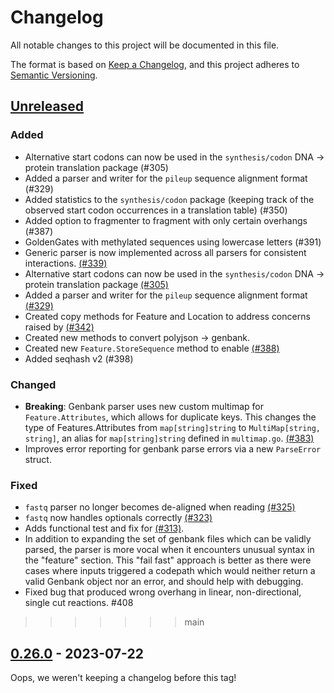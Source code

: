# Changelog

All notable changes to this project will be documented in this file.

The format is based on [Keep a Changelog](https://keepachangelog.com/en/1.0.0/),
and this project adheres to [Semantic Versioning](https://semver.org/spec/v2.0.0.html).

## [Unreleased]

### Added
- Alternative start codons can now be used in the `synthesis/codon` DNA -> protein translation package (#305)
- Added a parser and writer for the `pileup` sequence alignment format (#329)
- Added statistics to the `synthesis/codon` package (keeping track of the observed start codon occurrences in a translation table) (#350)
- Added option to fragmenter to fragment with only certain overhangs (#387)
- GoldenGates with methylated sequences using lowercase letters (#391)
- Generic parser is now implemented across all parsers for consistent interactions. [(#339)](https://github.com/koeng101/dnadesign/issues/339)
- Alternative start codons can now be used in the `synthesis/codon` DNA -> protein translation package [(#305)](https://github.com/koeng101/dnadesign/issues/305)
- Added a parser and writer for the `pileup` sequence alignment format [(#329)](https://github.com/koeng101/dnadesign/issues/329)
- Created copy methods for Feature and Location to address concerns raised by [(#342)](https://github.com/koeng101/dnadesign/issues/342)
- Created new methods to convert polyjson -> genbank.
- Created new `Feature.StoreSequence` method to enable [(#388)](https://github.com/koeng101/dnadesign/issues/388)
- Added seqhash v2 (#398)

### Changed
- **Breaking**: Genbank parser uses new custom multimap for `Feature.Attributes`, which allows for duplicate keys. This changes the type of Features.Attributes from `map[string]string` to `MultiMap[string, string]`, an alias for `map[string]string` defined in `multimap.go`. [(#383)](https://github.com/koeng101/dnadesign/issues/383)
- Improves error reporting for genbank parse errors via a new `ParseError` struct.

### Fixed
- `fastq` parser no longer becomes de-aligned when reading [(#325)](https://github.com/koeng101/dnadesign/issues/325)
- `fastq` now handles optionals correctly [(#323)](https://github.com/koeng101/dnadesign/issues/323)
- Adds functional test and fix for [(#313)](https://github.com/koeng101/dnadesign/issues/313).
- In addition to expanding the set of genbank files which can be validly parsed, the parser is more vocal when it encounters unusual syntax in the "feature" section. This "fail fast" approach is better as there were cases where inputs triggered a codepath which would neither return a valid Genbank object nor an error, and should help with debugging.
-  Fixed bug that produced wrong overhang in linear, non-directional, single cut reactions. #408
>>>>>>> main

## [0.26.0] - 2023-07-22
Oops, we weren't keeping a changelog before this tag!

[unreleased]: https://github.com/koeng101/dnadesign/compare/v0.26.0...main
[0.26.0]: https://github.com/koeng101/dnadesign/releases/tag/v0.26.0
